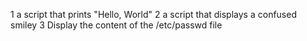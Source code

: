 1 a script that prints "Hello, World"
2 a script that displays a confused smiley
3 Display the content of the /etc/passwd file
